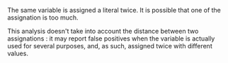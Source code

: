 The same variable is assigned a literal twice. It is possible that one of the assignation is too much.

This analysis doesn't take into account the distance between two assignations : it may report false positives when the variable is actually used for several purposes, and, as such, assigned twice with different values.

<?php

function foo() {
    // Two assignations in a short sequence : one is too many.
    $a = 1;
    $a = 2;
    
    for($i = 0; $i < 10; $i++) {
        $a += $i;
    }
    $b = $a;
    
    // New assignation. $a is now used as an array. 
    $a = array(0);
}

?>
